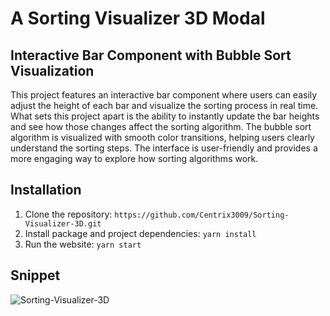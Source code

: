 # A Sorting Visualizer 3D Modal

## Interactive Bar Component with Bubble Sort Visualization
This project features an interactive bar component where users can easily adjust the height of each bar and visualize the sorting process in real time. What sets this project apart is the ability to instantly update the bar heights and see how those changes affect the sorting algorithm. The bubble sort algorithm is visualized with smooth color transitions, helping users clearly understand the sorting steps. The interface is user-friendly and provides a more engaging way to explore how sorting algorithms work.

## Installation
1. Clone the repository: `https://github.com/Centrix3009/Sorting-Visualizer-3D.git`
2. Install package and project dependencies: `yarn install`
3. Run the website: `yarn start`

## Snippet



![Sorting-Visualizer-3D](https://github.com/user-attachments/assets/641ec09c-6a35-4a02-80ea-682a45be58bf)
